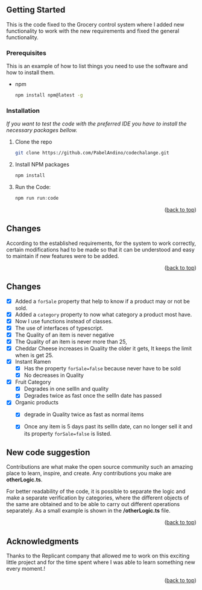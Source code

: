 ﻿<div id="top"></div>










<!-- GETTING STARTED -->
## Getting Started

This is the code fixed to the Grocery control system where I added new functionality to work with the new requirements and fixed the general functionality.  

### Prerequisites

This is an example of how to list things you need to use the software and how to install them.
* npm
  ```sh
  npm install npm@latest -g
  ```

### Installation

_If you want to test the code with the preferred IDE  you have to install the necessary packages bellow._


1. Clone the repo
   ```sh
   git clone https://github.com/PabelAndino/codechalange.git
   ```
3. Install NPM packages
   ```sh
   npm install
   ```
4. Run the Code:
   ```js
   npm run run:code
   ```

<p align="right">(<a href="#top">back to top</a>)</p>



<!-- Changes -->
## Changes

According to the established requirements, for the system to work correctly, certain modifications had to be made so that it can be understood and easy to maintain if new features were to be added.

<p align="right">(<a href="#top">back to top</a>)</p>



<!-- ROADMAP -->
## Changes

- [x] Added a `forSale` property that help to know if a product may or not be sold.
- [x] Added a `category` property to now what category a product most have.
- [x] Now I use functions instead of classes.
- [x] The use of interfaces of typescript.
- [x] The Quality of an item is never negative
- [x] The Quality of an item is never more than 25,
- [x] Cheddar Cheese increases in Quality the older it gets, It keeps the limit when is get 25.
- [x] Instant Ramen
    - [x]  Has the property `forSale=false` because never have to be sold
    - [x] No decreases in Quality
- [x] Fruit Category
    - [x] Degrades in one sellIn and quality
    - [x] Degrades twice as fast once the sellIn date has passed
- [x] Organic products
    - [x] degrade in Quality twice as fast as normal items
    - [x] Once any item is 5 days past its sellIn date, can no longer sell it and its property `forSale=false` is listed.



<!-- CONTRIBUTING -->
## New code suggestion

Contributions are what make the open source community such an amazing place to learn, inspire, and create. Any contributions you make are **otherLogic.ts**.

For better readability of the code, it is possible to separate the logic and make a separate verification by categories, where the different objects of the same are obtained and to be able to carry out different operations separately. As a small example is shown in the  **/otherLogic.ts** file.

<p align="right">(<a href="#top">back to top</a>)</p>







<!-- ACKNOWLEDGMENTS -->
## Acknowledgments

Thanks to the Replicant company that allowed me to work on this exciting little project and for the time spent where I was able to learn something new every moment.!



<p align="right">(<a href="#top">back to top</a>)</p>



